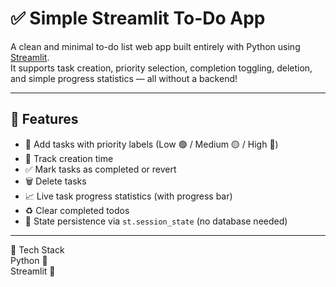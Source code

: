 # ✅ Simple Streamlit To-Do App
A clean and minimal to-do list web app built entirely with Python using [Streamlit](https://streamlit.io/).  
It supports task creation, priority selection, completion toggling, deletion, and simple progress statistics — all without a backend!

---

## 🚀 Features

- 📌 Add tasks with priority labels (Low 🟢 / Medium 🟡 / High 🔴)
- 📅 Track creation time
- ✅ Mark tasks as completed or revert
- 🗑️ Delete tasks
- 📈 Live task progress statistics (with progress bar)
- ♻️ Clear completed todos
- 🧠 State persistence via `st.session_state` (no database needed)

---

🧠 Tech Stack <br>
Python 🐍 <br>
Streamlit 🎈
